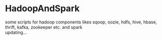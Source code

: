 # HadoopAndSpark
some scripts for hadoop components likes sqoop, oozie, hdfs, hive, hbase, thrift, kafka, zookeeper etc. and spark  
updating...
